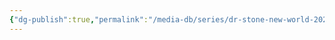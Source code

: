 ```yaml
---
{"dg-publish":true,"permalink":"/media-db/series/dr-stone-new-world-2023/","title":"Dr. Stone: New World","tags":["mediaDB/tv/series"],"noteIcon":""}
---
```


